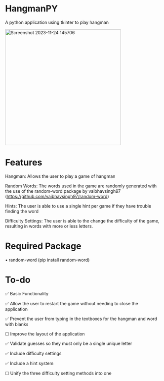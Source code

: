 # HangmanPY
A python application using tkinter to play hangman

<img width="374" alt="Screenshot 2023-11-24 145706" src="https://github.com/JorgeAgue/Hangman-PY/assets/98124296/07c6e116-4ff0-4c2d-ae01-767785a34e3d">

# Features
Hangman: Allows the user to play a game of hangman

Random Words: The words used in the game are randomly generated with the use of the random-word package by vaibhavsingh97 (https://github.com/vaibhavsingh97/random-word)

Hints: The user is able to use a single hint per game if they have trouble finding the word

Difficulty Settings: The user is able to the change the difficulty of the game, resulting in words with more or less letters. 

# Required Package
• random-word (pip install random-word)

# To-do
✅ Basic Functionality

✅ Allow the user to restart the game without needing to close the application

✅ Prevent the user from typing in the textboxes for the hangman and word with blanks

☐ Improve the layout of the application

✅ Validate guesses so they must only be a single unique letter

✅ Include difficulty settings

✅ Include a hint system

☐ Unify the three difficulty setting methods into one
